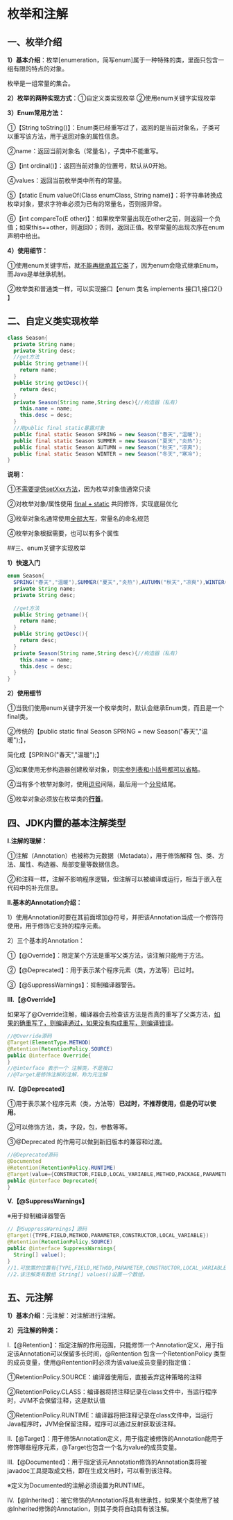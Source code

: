 # 枚举和注解

## 一、枚举介绍

**1）基本介绍**：枚举[enumeration，简写enum]属于一种特殊的类，里面只包含一组有限的特点的对象。

枚举是一组常量的集合。

**2）枚举的两种实现方式**：①自定义类实现枚举  ②使用enum关键字实现枚举

**3）Enum常用方法：**

①【String toString()】：Enum类已经重写过了，返回的是当前对象名，子类可以重写该方法，用于返回对象的属性信息。

②name：返回当前对象名（常量名），子类中不能重写。

③【int ordinal()】：返回当前对象的位置号，默认从0开始。

④values：返回当前枚举类中所有的常量。

⑤【static Enum valueOf(Class enumClass, String name)】：将字符串转换成枚举对象，要求字符串必须为已有的常量名，否则报异常。

⑥【int compareTo(E other)】：如果枚举常量出现在other之前，则返回一个负值；如果this==other，则返回0；否则，返回正值。枚举常量的出现次序在enum声明中给出。

**4）使用细节：**

①使用enum关键字后，就<u>不能再继承其它类</u>了，因为enum会隐式继承Enum，而Java是单继承机制。

②枚举类和普通类一样，可以实现接口【enum 类名 implements 接口1,接口2{} 】

## 二、自定义类实现枚举



```java
class Season{
  private String name;
  private String desc;
  //get方法
  public String getname(){
    return name;
  }
  public String getDesc(){
    return desc;
  }
  private Season(String name,String desc){//构造器（私有）
    this.name = name;
    this.desc = desc;
  }
  //用public final static暴露对象
  public final static Season SPRING = new Season("春天","温暖");
  public final static Season SUMMER = new Season("夏天","炎热");
  public final static Season AUTUMN = new Season("秋天","凉爽");
  public final static Season WINTER = new Season("冬天","寒冷");
}
```

**说明**：

①<u>不需要提供setXxx方法</u>，因为枚举对象值通常只读

②对枚举对象/属性使用 <u>final + static</u> 共同修饰，实现底层优化

③枚举对象名通常使用<u>全部大写</u>，常量名的命名规范

④枚举对象根据需要，也可以有多个属性

##三、enum关键字实现枚举

**1）快速入门**

```java
enum Season{
  SPRING("春天","温暖"),SUMMER("夏天","炎热"),AUTUMN("秋天","凉爽"),WINTER("冬天","寒冷");
  private String name;
  private String desc;
  
  //get方法
  public String getname(){
    return name;
  }
  public String getDesc(){
    return desc;
  }
  private Season(String name,String desc){//构造器（私有）
    this.name = name;
    this.desc = desc;
  }
}
```

**2）使用细节**

①当我们使用enum关键字开发一个枚举类时，默认会继承Enum类，而且是一个final类。

②传统的【public static final Season SPRING = new Season("春天","温暖");】，

简化成【SPRING("春天","温暖");】

③如果使用无参构造器创建枚举对象，则<u>实参列表和小括号都可以省略</u>。

④当有多个枚举对象时，使用<u>逗号</u>间隔，最后用一个<u>分号</u>结尾。

⑤枚举对象必须放在枚举类的<u>**行首**</u>。



## 四、JDK内置的基本注解类型

**Ⅰ.注解的理解：**

①注解（Annotation）也被称为元数据（Metadata），用于修饰解释 包、类、方法、属性、构造器、局部变量等数据信息。

②和注释一样，注解不影响程序逻辑，但注解可以被编译或运行，相当于嵌入在代码中的补充信息。

**Ⅱ.基本的Annotation介绍：**

1）使用Annotation时要在其前面增加@符号，并把该Annotation当成一个修饰符使用，用于修饰它支持的程序元素。

2）三个基本的Annotation：

①【@Override】：限定某个方法是重写父类方法，该注解只能用于方法。

②【@Deprecated】：用于表示某个程序元素（类，方法等）已过时。

③【@SuppressWarnings】：抑制编译器警告。

**Ⅲ.【@Override】**

如果写了@Override注解，编译器会去检查该方法是否真的重写了父类方法，<u>如果的确重写了，则编译通过，如果没有构成重写，则编译错误</u>。

```java
//@Override源码
@Target(ElementType.METHOD)
@Retention(RetentionPolicy.SOURCE)
public @interface Override{
}
//@interface 表示一个 注解类，不是接口
//@Target是修饰注解的注解，称为元注解
```

**Ⅳ.【@Deprecated】**

①用于表示某个程序元素（类，方法等）**已过时，不推荐使用，但是仍可以使用**。

②可以修饰方法，类，字段，包，参数等等。

③@Deprecated 的作用可以做到新旧版本的兼容和过渡。

```java
//@Deprecated源码
@Documented
@Retention(RetentionPolicy.RUNTIME)
@Target(value={CONSTRUCTOR,FIELD,LOCAL_VARIABLE,METHOD,PACKAGE,PARAMETER,TYPE})
public @interface Deprecated{
}
```

**Ⅴ.【@SuppressWarnings】**

※用于抑制编译器警告

```java
//【@SuppressWarnings】源码
@Target({TYPE,FIELD,METHOD,PARAMETER,CONSTRUCTOR,LOCAL_VARIABLE})
@Retention(RetentionPolicy.SOURCE)
public @interface SuppressWarnings{
  String[] value();
}
//1.可放置的位置有{TYPE,FIELD,METHOD,PARAMETER,CONSTRUCTOR,LOCAL_VARIABLE}
//2.该注解类有数组 String[] values()设置一个数组。
```







## 五、元注解

**1）基本介绍**：元注解：对注解进行注解。

**2）元注解的种类：**

Ⅰ.【@Retention】：指定注解的作用范围，只能修饰一个Annotation定义，用于指定该Annotation可以保留多长时间，@Rentention 包含一个RetentionPolicy 类型的成员变量，使用@Rentention时必须为该value成员变量的指定值：

①RetentionPolicy.SOURCE：编译器使用后，直接丢弃这种策略的注释

②RetentionPolicy.CLASS：编译器将把注释记录在class文件中，当运行程序时，JVM不会保留注释，这是默认值

③RetentionPolicy.RUNTIME：编译器将把注释记录在class文件中，当运行Java程序时，JVM会保留注释，程序可以通过反射获取该注释。



Ⅱ.【@Target】：用于修饰Annotation定义，用于指定被修饰的Annotation能用于修饰哪些程序元素，@Target也包含一个名为value的成员变量。



Ⅲ.【@Documented】：用于指定该元Annotation修饰的Annotation类将被javadoc工具提取成文档，即在生成文档时，可以看到该注释。

※定义为Documented的注解必须设置为RUNTIME。



Ⅳ.【@Inherited】：被它修饰的Annotation将具有继承性，如果某个类使用了被@Inherited修饰的Annotation，则其子类将自动具有该注解。





























